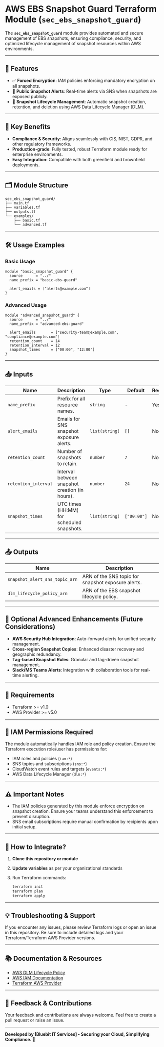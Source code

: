 # AWS EBS Snapshot Guard Terraform Module (`sec_ebs_snapshot_guard`)

The **`sec_ebs_snapshot_guard`** module provides automated and secure management of EBS snapshots, ensuring compliance, security, and optimized lifecycle management of snapshot resources within AWS environments.

---

## 🌟 Features

* ✅ **Forced Encryption**: IAM policies enforcing mandatory encryption on all snapshots.
* 🚨 **Public Snapshot Alerts**: Real-time alerts via SNS when snapshots are exposed publicly.
* 📅 **Snapshot Lifecycle Management**: Automatic snapshot creation, retention, and deletion using AWS Data Lifecycle Manager (DLM).

---

## 🚀 Key Benefits

* **Compliance & Security**: Aligns seamlessly with CIS, NIST, GDPR, and other regulatory frameworks.
* **Production-grade**: Fully tested, robust Terraform module ready for enterprise environments.
* **Easy Integration**: Compatible with both greenfield and brownfield deployments.

---

## 🗂 Module Structure

```
sec_ebs_snapshot_guard/
├── main.tf
├── variables.tf
├── outputs.tf
└── examples/
    ├── basic.tf
    └── advanced.tf
```

---

## 🛠 Usage Examples

### **Basic Usage**

```hcl
module "basic_snapshot_guard" {
  source      = "../"
  name_prefix = "basic-ebs-guard"

  alert_emails = ["alerts@example.com"]
}
```

### **Advanced Usage**

```hcl
module "advanced_snapshot_guard" {
  source      = "../"
  name_prefix = "advanced-ebs-guard"

  alert_emails       = ["security-team@example.com", "compliance@example.com"]
  retention_count    = 14
  retention_interval = 12
  snapshot_times     = ["00:00", "12:00"]
}
```

---

## 📥 Inputs

| Name                 | Description                                    | Type           | Default     | Required |
| -------------------- | ---------------------------------------------- | -------------- | ----------- | -------- |
| `name_prefix`        | Prefix for all resource names.                 | `string`       | -           | Yes      |
| `alert_emails`       | Emails for SNS snapshot exposure alerts.       | `list(string)` | `[]`        | No       |
| `retention_count`    | Number of snapshots to retain.                 | `number`       | `7`         | No       |
| `retention_interval` | Interval between snapshot creation (in hours). | `number`       | `24`        | No       |
| `snapshot_times`     | UTC times (HH\:MM) for scheduled snapshots.    | `list(string)` | `["00:00"]` | No       |

---

## 📤 Outputs

| Name                           | Description                                        |
| ------------------------------ | -------------------------------------------------- |
| `snapshot_alert_sns_topic_arn` | ARN of the SNS topic for snapshot exposure alerts. |
| `dlm_lifecycle_policy_arn`     | ARN of the EBS snapshot lifecycle policy.          |

---

## 🔧 Optional Advanced Enhancements (Future Considerations)

* **AWS Security Hub Integration**: Auto-forward alerts for unified security management.
* **Cross-region Snapshot Copies**: Enhanced disaster recovery and geographic redundancy.
* **Tag-based Snapshot Rules**: Granular and tag-driven snapshot management.
* **Slack/MS Teams Alerts**: Integration with collaboration tools for real-time alerting.

---

## 🚨 Requirements

* Terraform >= v1.0
* AWS Provider >= v5.0

---

## 🚩 IAM Permissions Required

The module automatically handles IAM role and policy creation. Ensure the Terraform execution role/user has permissions for:

* IAM roles and policies (`iam:*`)
* SNS topics and subscriptions (`sns:*`)
* CloudWatch event rules and targets (`events:*`)
* AWS Data Lifecycle Manager (`dlm:*`)

---

## ⚠️ Important Notes

* The IAM policies generated by this module enforce encryption on snapshot creation. Ensure your teams understand this enforcement to prevent disruption.
* SNS email subscriptions require manual confirmation by recipients upon initial setup.

---

## 🚀 How to Integrate?

1. **Clone this repository or module**
2. **Update variables** as per your organizational standards
3. Run Terraform commands:

   ```bash
   terraform init
   terraform plan
   terraform apply
   ```

---

## 💡 Troubleshooting & Support

If you encounter any issues, please review Terraform logs or open an issue in this repository. Be sure to include detailed logs and your Terraform/Terraform AWS Provider versions.

---

## 📚 Documentation & Resources

* [AWS DLM Lifecycle Policy](https://registry.terraform.io/providers/hashicorp/aws/latest/docs/resources/dlm_lifecycle_policy)
* [AWS IAM Documentation](https://docs.aws.amazon.com/IAM/latest/UserGuide/introduction.html)
* [Terraform AWS Provider](https://registry.terraform.io/providers/hashicorp/aws/latest/docs)

---

## 📢 Feedback & Contributions

Your feedback and contributions are always welcome. Feel free to create a pull request or raise an issue.

---

**Developed by \[Bluebit IT Services] - Securing your Cloud, Simplifying Compliance. 🚀**

